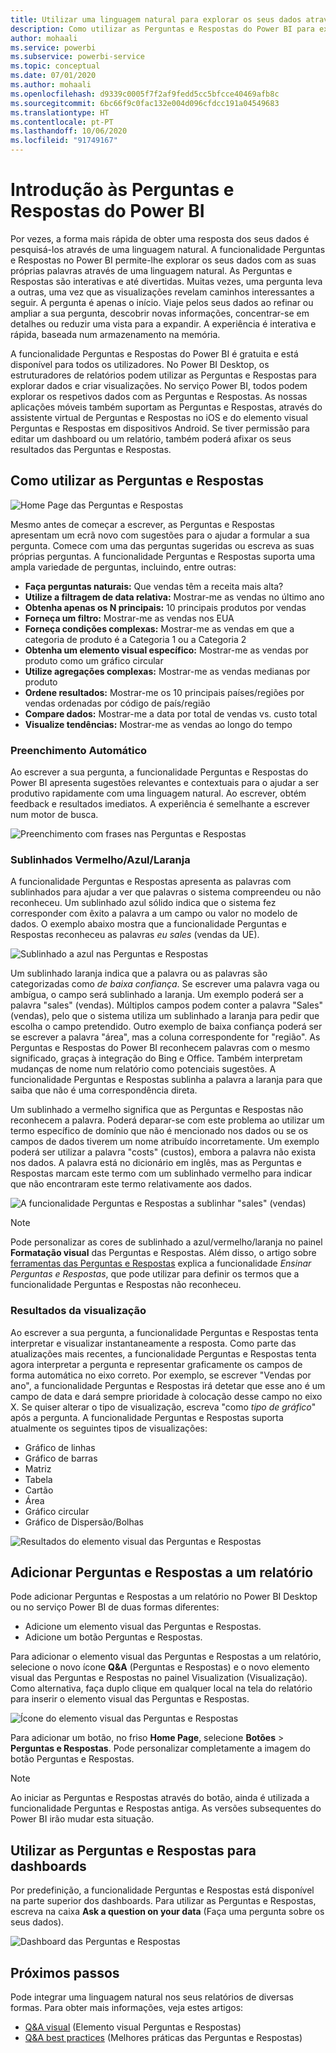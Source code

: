 ```yaml
---
title: Utilizar uma linguagem natural para explorar os seus dados através das Perguntas e Respostas do Power BI
description: Como utilizar as Perguntas e Respostas do Power BI para explorar os dados e criar visualizações com linguagem natural para as consultas.
author: mohaali
ms.service: powerbi
ms.subservice: powerbi-service
ms.topic: conceptual
ms.date: 07/01/2020
ms.author: mohaali
ms.openlocfilehash: d9339c0005f7f2af9fedd5cc5bfcce40469afb8c
ms.sourcegitcommit: 6bc66f9c0fac132e004d096cfdcc191a04549683
ms.translationtype: HT
ms.contentlocale: pt-PT
ms.lasthandoff: 10/06/2020
ms.locfileid: "91749167"
---
```

# <a name="intro-to-power-bi-qa"></a>Introdução às Perguntas e Respostas do Power BI

Por vezes, a forma mais rápida de obter uma resposta dos seus dados é pesquisá-los através de uma linguagem natural. A funcionalidade Perguntas e Respostas no Power BI permite-lhe explorar os seus dados com as suas próprias palavras através de uma linguagem natural. As Perguntas e Respostas são interativas e até divertidas. Muitas vezes, uma pergunta leva a outras, uma vez que as visualizações revelam caminhos interessantes a seguir. A pergunta é apenas o início. Viaje pelos seus dados ao refinar ou ampliar a sua pergunta, descobrir novas informações, concentrar-se em detalhes ou reduzir uma vista para a expandir. A experiência é interativa e rápida, baseada num armazenamento na memória. 

A funcionalidade Perguntas e Respostas do Power BI é gratuita e está disponível para todos os utilizadores. No Power BI Desktop, os estruturadores de relatórios podem utilizar as Perguntas e Respostas para explorar dados e criar visualizações. No serviço Power BI, todos podem explorar os respetivos dados com as Perguntas e Respostas. As nossas aplicações móveis também suportam as Perguntas e Respostas, através do assistente virtual de Perguntas e Respostas no iOS e do elemento visual Perguntas e Respostas em dispositivos Android. Se tiver permissão para editar um dashboard ou um relatório, também poderá afixar os seus resultados das Perguntas e Respostas.

## <a name="how-to-use-qa"></a>Como utilizar as Perguntas e Respostas

![Home Page das Perguntas e Respostas](media/qna-visual.png)

Mesmo antes de começar a escrever, as Perguntas e Respostas apresentam um ecrã novo com sugestões para o ajudar a formular a sua pergunta. Comece com uma das perguntas sugeridas ou escreva as suas próprias perguntas. A funcionalidade Perguntas e Respostas suporta uma ampla variedade de perguntas, incluindo, entre outras:

- **Faça perguntas naturais:** Que vendas têm a receita mais alta?
- **Utilize a filtragem de data relativa:** Mostrar-me as vendas no último ano
- **Obtenha apenas os N principais:** 10 principais produtos por vendas
- **Forneça um filtro:** Mostrar-me as vendas nos EUA
- **Forneça condições complexas:** Mostrar-me as vendas em que a categoria de produto é a Categoria 1 ou a Categoria 2
- **Obtenha um elemento visual específico:** Mostrar-me as vendas por produto como um gráfico circular
- **Utilize agregações complexas:** Mostrar-me as vendas medianas por produto
- **Ordene resultados:** Mostrar-me os 10 principais países/regiões por vendas ordenadas por código de país/região
- **Compare dados:** Mostrar-me a data por total de vendas vs. custo total
- **Visualize tendências:** Mostrar-me as vendas ao longo do tempo

### <a name="autocomplete"></a>Preenchimento Automático

Ao escrever a sua pergunta, a funcionalidade Perguntas e Respostas do Power BI apresenta sugestões relevantes e contextuais para o ajudar a ser produtivo rapidamente com uma linguagem natural. Ao escrever, obtém feedback e resultados imediatos. A experiência é semelhante a escrever num motor de busca.

![Preenchimento com frases nas Perguntas e Respostas](media/qna-suggestion-phrase-completion.png)

### <a name="redblueorange-underlines"></a>Sublinhados Vermelho/Azul/Laranja

A funcionalidade Perguntas e Respostas apresenta as palavras com sublinhados para ajudar a ver que palavras o sistema compreendeu ou não reconheceu. Um sublinhado azul sólido indica que o sistema fez corresponder com êxito a palavra a um campo ou valor no modelo de dados. O exemplo abaixo mostra que a funcionalidade Perguntas e Respostas reconheceu as palavras *eu sales* (vendas da UE).

![Sublinhado a azul nas Perguntas e Respostas](media/qna-blue-underline.png)

 Um sublinhado laranja indica que a palavra ou as palavras são categorizadas como *de baixa confiança*. Se escrever uma palavra vaga ou ambígua, o campo será sublinhado a laranja. Um exemplo poderá ser a palavra "sales" (vendas). Múltiplos campos podem conter a palavra "Sales" (vendas), pelo que o sistema utiliza um sublinhado a laranja para pedir que escolha o campo pretendido. Outro exemplo de baixa confiança poderá ser se escrever a palavra "área", mas a coluna correspondente for "região". As Perguntas e Respostas do Power BI reconhecem palavras com o mesmo significado, graças à integração do Bing e Office. Também interpretam mudanças de nome num relatório como potenciais sugestões. A funcionalidade Perguntas e Respostas sublinha a palavra a laranja para que saiba que não é uma correspondência direta.

Um sublinhado a vermelho significa que as Perguntas e Respostas não reconhecem a palavra. Poderá deparar-se com este problema ao utilizar um termo específico de domínio que não é mencionado nos dados ou se os campos de dados tiverem um nome atribuído incorretamente. Um exemplo poderá ser utilizar a palavra "costs" (custos), embora a palavra não exista nos dados. A palavra está no dicionário em inglês, mas as Perguntas e Respostas marcam este termo com um sublinhado vermelho para indicar que não encontraram este termo relativamente aos dados.

![A funcionalidade Perguntas e Respostas a sublinhar "sales" (vendas)](media/qna-red-underline-costs.png)

> [!NOTE]
> Pode personalizar as cores de sublinhado a azul/vermelho/laranja no painel **Formatação visual** das Perguntas e Respostas. Além disso, o artigo sobre [ferramentas das Perguntas e Respostas](q-and-a-tooling-teach-q-and-a.md) explica a funcionalidade *Ensinar Perguntas e Respostas*, que pode utilizar para definir os termos que a funcionalidade Perguntas e Respostas não reconheceu.

### <a name="visualization-results"></a>Resultados da visualização

Ao escrever a sua pergunta, a funcionalidade Perguntas e Respostas tenta interpretar e visualizar instantaneamente a resposta. Como parte das atualizações mais recentes, a funcionalidade Perguntas e Respostas tenta agora interpretar a pergunta e representar graficamente os campos de forma automática no eixo correto. Por exemplo, se escrever "Vendas por ano", a funcionalidade Perguntas e Respostas irá detetar que esse ano é um campo de data e dará sempre prioridade à colocação desse campo no eixo X. Se quiser alterar o tipo de visualização, escreva "como *tipo de gráfico*" após a pergunta. A funcionalidade Perguntas e Respostas suporta atualmente os seguintes tipos de visualizações:

- Gráfico de linhas
- Gráfico de barras
- Matriz
- Tabela
- Cartão
- Área
- Gráfico circular
- Gráfico de Dispersão/Bolhas
 
![Resultados do elemento visual das Perguntas e Respostas](media/qna-visual-results-date.png)

## <a name="add-qa-to-a-report"></a>Adicionar Perguntas e Respostas a um relatório

Pode adicionar Perguntas e Respostas a um relatório no Power BI Desktop ou no serviço Power BI de duas formas diferentes:

- Adicione um elemento visual das Perguntas e Respostas.
- Adicione um botão Perguntas e Respostas.

Para adicionar o elemento visual das Perguntas e Respostas a um relatório, selecione o novo ícone **Q&A** (Perguntas e Respostas) e o novo elemento visual das Perguntas e Respostas no painel Visualization (Visualização). Como alternativa, faça duplo clique em qualquer local na tela do relatório para inserir o elemento visual das Perguntas e Respostas.

![Ícone do elemento visual das Perguntas e Respostas](media/qna-visual-icon.png)

Para adicionar um botão, no friso **Home Page**, selecione **Botões** > **Perguntas e Respostas**. Pode personalizar completamente a imagem do botão Perguntas e Respostas.

> [!NOTE]
> Ao iniciar as Perguntas e Respostas através do botão, ainda é utilizada a funcionalidade Perguntas e Respostas antiga. As versões subsequentes do Power BI irão mudar esta situação.

## <a name="use-qa-for-dashboards"></a>Utilizar as Perguntas e Respostas para dashboards

Por predefinição, a funcionalidade Perguntas e Respostas está disponível na parte superior dos dashboards. Para utilizar as Perguntas e Respostas, escreva na caixa **Ask a question on your data** (Faça uma pergunta sobre os seus dados).

![Dashboard das Perguntas e Respostas](media/qna-dashboard.png)

## <a name="next-steps"></a>Próximos passos

Pode integrar uma linguagem natural nos seus relatórios de diversas formas. Para obter mais informações, veja estes artigos:

* [Q&A visual](../visuals/power-bi-visualization-q-and-a.md) (Elemento visual Perguntas e Respostas)
* [Q&A best practices](q-and-a-best-practices.md) (Melhores práticas das Perguntas e Respostas)
